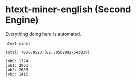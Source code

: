 # htext-miner-english (Second Engine)

Everything doing here is automated.

```
htext-miner

total: 7876/9523 (82.70502992754383%)

job0: 1774
job1: 2003
job2: 2683
job3: 1416
```
